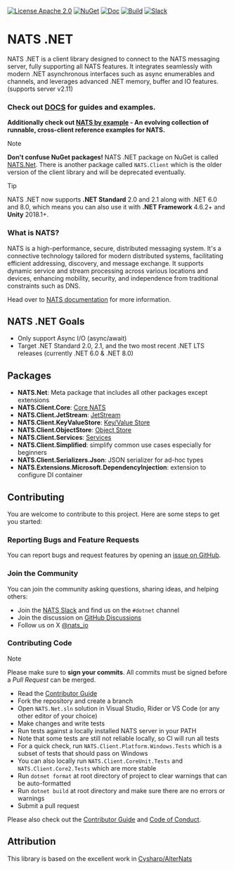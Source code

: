 [![License Apache 2.0](https://img.shields.io/badge/License-Apache2-blue.svg)](https://www.apache.org/licenses/LICENSE-2.0)
[![NuGet](https://img.shields.io/nuget/v/NATS.Net.svg?cacheSeconds=3600)](https://www.nuget.org/packages/NATS.Net)
[![Doc](https://img.shields.io/badge/Doc-reference-blue)](https://nats-io.github.io/nats.net/)
[![Build](https://github.com/nats-io/nats.net/actions/workflows/test_linux.yml/badge.svg?branch=main)](https://github.com/nats-io/nats.net/actions/workflows/test_linux.yml?query=branch%3Amain)
[![Slack](https://img.shields.io/badge/chat-on%20slack-green)](https://slack.nats.io)

# NATS .NET

NATS .NET is a client library designed to connect to the NATS messaging server,
fully supporting all NATS features.
It integrates seamlessly with modern .NET asynchronous interfaces such as
async enumerables and channels, and leverages advanced .NET memory, buffer and IO features. (supports server v2.11)

### Check out [DOCS](https://nats-io.github.io/nats.net/) for guides and examples.

**Additionally check out [NATS by example](https://natsbyexample.com) - An evolving collection of runnable, cross-client reference examples for NATS.**

> [!NOTE]
> **Don't confuse NuGet packages!**
> NATS .NET package on NuGet is called [NATS.Net](https://www.nuget.org/packages/NATS.Net).
> There is another package called `NATS.Client` which is the older version of the client library
> and will be deprecated eventually.

> [!TIP]
> NATS .NET now supports **.NET Standard** 2.0 and 2.1 along with .NET 6.0 and 8.0,
> which means you can also use it with **.NET Framework** 4.6.2+ and **Unity** 2018.1+.

### What is NATS?

NATS is a high-performance, secure, distributed messaging system.
It's a connective technology tailored for modern distributed systems,
facilitating efficient addressing, discovery, and message exchange.
It supports dynamic service and stream processing across various locations and devices,
enhancing mobility, security, and independence from traditional constraints such as DNS.

Head over to [NATS documentation](https://docs.nats.io/nats-concepts/overview) for more information.

## NATS .NET Goals

- Only support Async I/O (async/await)
- Target .NET Standard 2.0, 2.1, and the two most recent .NET LTS releases (currently .NET 6.0 & .NET 8.0)

## Packages

- **NATS.Net**: Meta package that includes all other packages except extensions
- **NATS.Client.Core**: [Core NATS](https://docs.nats.io/nats-concepts/core-nats)
- **NATS.Client.JetStream**: [JetStream](https://docs.nats.io/nats-concepts/jetstream)
- **NATS.Client.KeyValueStore**: [Key/Value Store](https://docs.nats.io/nats-concepts/jetstream/key-value-store)
- **NATS.Client.ObjectStore**: [Object Store](https://docs.nats.io/nats-concepts/jetstream/obj_store)
- **NATS.Client.Services**: [Services](https://docs.nats.io/using-nats/developer/services)
- **NATS.Client.Simplified**: simplify common use cases especially for beginners
- **NATS.Client.Serializers.Json**: JSON serializer for ad-hoc types
- **NATS.Extensions.Microsoft.DependencyInjection**: extension to configure DI container

## Contributing

You are welcome to contribute to this project. Here are some steps to get you started:

### Reporting Bugs and Feature Requests

You can report bugs and request features
by opening an [issue on GitHub](https://github.com/nats-io/nats.net/issues/new/choose).

### Join the Community

You can join the community asking questions, sharing ideas, and helping others:

- Join the [NATS Slack](https://slack.nats.io) and find us on the `#dotnet` channel
- Join the discussion on [GitHub Discussions](https://github.com/nats-io/nats.net/discussions)
- Follow us on X [@nats_io](https://x.com/nats_io)

### Contributing Code

> [!NOTE]
> Please make sure to **sign your commits**. All commits must be signed before a _Pull Request_ can be merged.

- Read the [Contributor Guide](CONTRIBUTING.md)
- Fork the repository and create a branch
- Open `NATS.Net.sln` solution in Visual Studio, Rider or VS Code (or any other editor of your choice)
- Make changes and write tests
- Run tests against a locally installed NATS server in your PATH
- Note that some tests are still not reliable locally, so CI will run all tests
- For a quick check, run `NATS.Client.Platform.Windows.Tests` which is a subset of tests that should pass on Windows
- You can also locally run `NATS.Client.CoreUnit.Tests` and `NATS.Client.Core2.Tests` which are more stable
- Run `dotnet format` at root directory of project to clear warnings that can be auto-formatted
- Run `dotnet build` at root directory and make sure there are no errors or warnings
- Submit a pull request

Please also check out the [Contributor Guide](CONTRIBUTING.md) and [Code of Conduct](CODE-OF-CONDUCT.md).

## Attribution

This library is based on the excellent work in [Cysharp/AlterNats](https://github.com/Cysharp/AlterNats)
